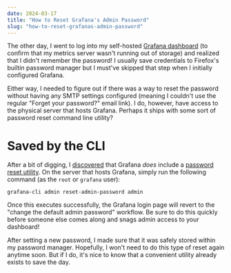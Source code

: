 ```yaml
---
date: 2024-03-17
title: "How to Reset Grafana's Admin Password"
slug: "how-to-reset-grafanas-admin-password"
---
```


The other day, I went to log into my self-hosted [Grafana dashboard](https://grafana.com/oss/grafana/) (to confirm that my metrics server wasn't running out of storage) and realized that I didn't remember the password!
I usually save credentials to Firefox's builtin password manager but I must've skipped that step when I initially configured Grafana.

Either way, I needed to figure out if there was a way to reset the password without having any SMTP settings configured (meaning I couldn't use the regular "Forget your password?" email link).
I do, however, have access to the physical server that hosts Grafana.
Perhaps it ships with some sort of password reset command line utility?

# Saved by the CLI

After a bit of digging, I [discovered](https://community.grafana.com/t/admin-password-reset/19455) that Grafana _does_ include a [password reset utility](https://grafana.com/docs/grafana/latest/cli/#reset-admin-password).
On the server that hosts Grafana, simply run the following command (as the `root` or `grafana` user):

```
grafana-cli admin reset-admin-password admin
```

Once this executes successfully, the Grafana login page will revert to the "change the default admin password" workflow.
Be sure to do this quickly before someone else comes along and snags admin access to your dashboard!

After setting a new password, I made sure that it was safely stored within my password manager.
Hopefully, I won't need to do this type of reset again anytime soon.
But if I do, it's nice to know that a convenient utility already exists to save the day.
